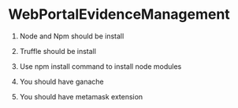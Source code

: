 # WebPortalEvidenceManagement

1. Node and Npm should be install

2. Truffle should be install

3. Use npm install command to install node modules

4. You should have ganache

5. You should have metamask extension

